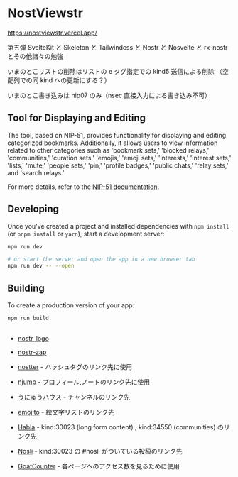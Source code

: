 # NostViewstr

https://nostviewstr.vercel.app/

第五弾 SvelteKit と Skeleton と Tailwindcss と Nostr と Nosvelte と rx-nostr とその他諸々の勉強

いまのとこリストの削除はリストの e タグ指定での kind5 送信による削除
（空配列での同 kind への更新にする？）

いまのとこ書き込みは nip07 のみ（nsec 直接入力による書き込み不可）

## Tool for Displaying and Editing

The tool, based on NIP-51, provides functionality for displaying and editing categorized bookmarks. Additionally, it allows users to view information related to other categories such as 'bookmark sets,' 'blocked relays,' 'communities,' 'curation sets,' 'emojis,' 'emoji sets,' 'interests,' 'interest sets,' 'lists,' 'mute,' 'people sets,' 'pin,' 'profile badges,' 'public chats,' 'relay sets,' and 'search relays.'

For more details, refer to the [NIP-51 documentation](https://github.com/nostr-protocol/nips/blob/master/51.md).

## Developing

Once you've created a project and installed dependencies with `npm install` (or `pnpm install` or `yarn`), start a development server:

```bash
npm run dev

# or start the server and open the app in a new browser tab
npm run dev -- --open
```

## Building

To create a production version of your app:

```bash
npm run build
```

##

- [nostr_logo](https://github.com/mbarulli/nostr-logo)

- [nostr-zap](https://github.com/SamSamskies/nostr-zap)

- [nostter](https://github.com/SnowCait/nostter) - ハッシュタグのリンク先に使用
<!-- [nosey](https://github.com/akiomik/nosey/) ハッシュタグ以外も出てくるので変更しました-->

- [njump](https://njump.me/) - プロフィール,ノートのリンク先に使用
<!-- - [nostr_band](https://nostr.band/) - プロフィール,ノートのリンク先に使用 -->

- [うにゅうハウス](https://unyu-house.vercel.app/) - チャンネルのリンク先

- [emojito](https://emojito.meme/) - 絵文字リストのリンク先
<!--- [emojis-iota](https://emojis-iota.vercel.app/) - 絵文字リストのリンク先-->

- [Habla](https://habla.news/) - kind:30023 (long form content) , kind:34550 (communities) のリンク先

- [Nosli](https://nosli.vercel.app/) - kind:30023 の #nosli がついている投稿のリンク先

- [GoatCounter](https://github.com/arp242/goatcounter) - 各ページへのアクセス数を見るために使用
